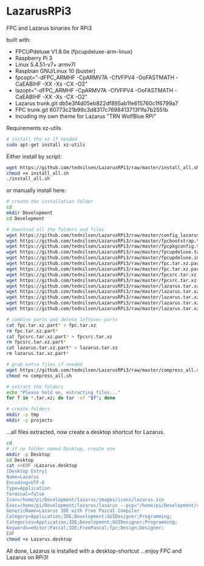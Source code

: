 # LazarusRPi3
FPC and Lazarus binaries for RPi3

built with:
* FPCUPdeluxe V1.8.0e (fpcupdeluxe-arm-linux)
* Raspberry Pi 3
* Linux 5.4.51-v7+ armv7l
* Raspbian GNU/Linux 10 (buster)
* fpcopt="-dFPC_ARMHF -CpARMV7A -CfVFPV4 -OoFASTMATH -CaEABIHF -XX -Xs -CX -O2"
* lazopt="-dFPC_ARMHF -CpARMV7A -CfVFPV4 -OoFASTMATH -CaEABIHF -XX -Xs -CX -O2"
* Lazarus trunk.git db5e3f4d05eb822df895ab1fe615760c1f6799a7
* FPC trunk.git 60773c21b99c3d8317c7698413713f1fa7b2551b
* Incuding my own theme for Lazarus "TRN WolfBlue RPi"


Requirements xz-utils

```bash
# install the xz if needed
sudo apt-get install xz-utils
```

Either install by script:

```bash
wget https://github.com/tednilsen/LazarusRPi3/raw/master/install_all.sh
chmod +x install_all.sh
./install_all.sh
```

or manually install here:

```bash
# create the installation folder
cd
mkdir Development
cd Development

# download all the folders and files
wget https://github.com/tednilsen/LazarusRPi3/raw/master/config_lazarus.tar.xz
wget https://github.com/tednilsen/LazarusRPi3/raw/master/fpcbootstrap.tar.xz
wget https://github.com/tednilsen/LazarusRPi3/raw/master/fpcpkgconfig.tar.xz
wget https://github.com/tednilsen/LazarusRPi3/raw/master/fpcupdeluxe.tar.xz
wget https://github.com/tednilsen/LazarusRPi3/raw/master/fpcupdeluxe.ini
wget https://github.com/tednilsen/LazarusRPi3/raw/master/fpc.tar.xz.partaa
wget https://github.com/tednilsen/LazarusRPi3/raw/master/fpc.tar.xz.partab
wget https://github.com/tednilsen/LazarusRPi3/raw/master/fpcsrc.tar.xz.partaa
wget https://github.com/tednilsen/LazarusRPi3/raw/master/fpcsrc.tar.xz.partab
wget https://github.com/tednilsen/LazarusRPi3/raw/master/lazarus.tar.xz.partaa
wget https://github.com/tednilsen/LazarusRPi3/raw/master/lazarus.tar.xz.partab
wget https://github.com/tednilsen/LazarusRPi3/raw/master/lazarus.tar.xz.partac
wget https://github.com/tednilsen/LazarusRPi3/raw/master/lazarus.tar.xz.partad
wget https://github.com/tednilsen/LazarusRPi3/raw/master/lazarus.tar.xz.partae

# combine parts and delete leftover-parts
cat fpc.tar.xz.part* > fpc.tar.xz
rm fpc.tar.xz.part*
cat fpcsrc.tar.xz.part* > fpcsrc.tar.xz
rm fpcsrc.tar.xz.part*
cat lazarus.tar.xz.part* > lazarus.tar.xz
rm lazarus.tar.xz.part*

# grab extra files if needed
wget https://github.com/tednilsen/LazarusRPi3/raw/master/compress_all.sh
chmod +x compress_all.sh

# extract the folders
echo "Please hold on, extracting files..."
for f in *.tar.xz; do tar -xf "$f"; done

# create folders
mkdir -p tmp
mkdir -p projects
```

...all files extracted, now create a desktop shortcut for Lazarus.
```bash
cd
# if no folder named Desktop, create one
mkdir -p Desktop
cd Desktop
cat <<EOF >Lazarus.desktop
[Desktop Entry]
Name=Lazarus
Encoding=UTF-8
Type=Application
Terminal=false
Icon=/home/pi/Development/lazarus/images/icons/lazarus.ico
Exec=/home/pi/Development/lazarus/lazarus --pcp="/home/pi/Development/config_lazarus" %f
GenericName=Lazarus IDE with Free Pascal Compiler
Category=Application;IDE;Development;GUIDesigner;Programming;
Categories=Application;IDE;Development;GUIDesigner;Programming;
Keywords=editor;Pascal;IDE;FreePascal;fpc;Design;Designer;
EOF
chmod +x Lazarus.desktop
```

All done, Lazarus is installed with a desktop-shortcut ...enjoy FPC and Lazarus on RPi3!

